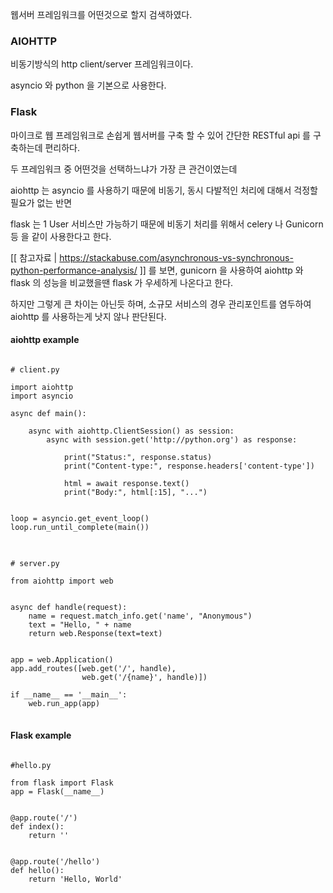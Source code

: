 웹서버 프레임워크를 어떤것으로 할지 검색하였다.

### AIOHTTP 

비동기방식의 http client/server 프레임워크이다.

asyncio 와 python 을 기본으로 사용한다.

### Flask

마이크로 웹 프레임워크로 손쉽게 웹서버를 구축 할 수 있어 간단한 RESTful api 를 구축하는데 편리하다.

두 프레임워크 중 어떤것을 선택하느냐가 가장 큰 관건이였는데

aiohttp 는 asyncio 를 사용하기 때문에 비동기, 동시 다발적인 처리에 대해서 걱정할 필요가 없는 반면

flask 는 1 User 서비스만 가능하기 때문에 비동기 처리를 위해서 celery 나 Gunicorn 등 을 같이 사용한다고 한다.

[[ 참고자료 | https://stackabuse.com/asynchronous-vs-synchronous-python-performance-analysis/ ]]
를 보면, gunicorn 을 사용하여 aiohttp 와 flask 의 성능을 비교했을땐 flask 가 우세하게 나온다고 한다.

하지만 그렇게 큰 차이는 아닌듯 하며, 소규모 서비스의 경우 관리포인트를 염두하여 aiohttp 를 사용하는게 낫지 않나 판단된다.

#### aiohttp example
<pre>
<code>
# client.py

import aiohttp
import asyncio

async def main():

    async with aiohttp.ClientSession() as session:
        async with session.get('http://python.org') as response:

            print("Status:", response.status)
            print("Content-type:", response.headers['content-type'])

            html = await response.text()
            print("Body:", html[:15], "...")


loop = asyncio.get_event_loop()
loop.run_until_complete(main())
</code>
</pre>

<pre>
<code>
# server.py

from aiohttp import web


async def handle(request):
    name = request.match_info.get('name', "Anonymous")
    text = "Hello, " + name
    return web.Response(text=text)


app = web.Application()
app.add_routes([web.get('/', handle),
                web.get('/{name}', handle)])

if __name__ == '__main__':
    web.run_app(app)
</code>
</pre>

#### Flask example
<pre>
<code>
#hello.py

from flask import Flask
app = Flask(__name__)


@app.route('/')
def index():
    return ''


@app.route('/hello')
def hello():
    return 'Hello, World'
</code>
</pre>
